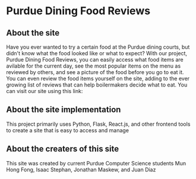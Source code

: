 # Purdue Dining Food Reviews

## About the site
Have you ever wanted to try a certain food at the Purdue dining courts, but didn't know what the food looked like or what to expect? 
With our project, Purdue Dining Food Reviews, you can easily access what food items are avilable for the current day, see the most 
popular items on the menu as reviewed by others, and see a picture of the food before you go to eat it. You can even review the food 
items yourself on the site, adding to the ever growing list of reviews that can help boilermakers decide what to eat.
You can visit our site using this link: <insert link>

## About the site implementation
This project primarily uses Python, Flask, React.js, and other frontend tools to create a site that is easy to access and manage

## About the creaters of this site
This site was created by current Purdue Computer Science students Mun Hong Fong, Isaac Stephan, Jonathan Maskew, and Juan Diaz
